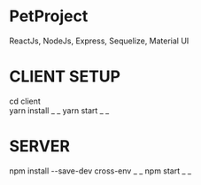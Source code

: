 # PetProject
ReactJs, NodeJs, Express, Sequelize, Material UI

# CLIENT SETUP
cd client <br />
yarn install _ _
yarn start _ _

# SERVER
npm install --save-dev cross-env _ _
npm start _ _
